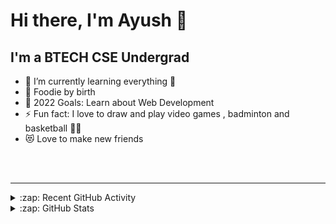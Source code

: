 # Hi there, I'm Ayush  👋 

## I'm a BTECH CSE Undergrad
- 🌱 I’m currently learning everything 🤣
- 🍔 Foodie by birth
- 🥅 2022 Goals: Learn about Web Development
- ⚡ Fun fact: I love to draw and play video games , badminton and basketball 🏀🏸
- 😻 Love to make new friends


<br />
<br />

---

<details>
  <summary>:zap: Recent GitHub Activity</summary>
  

</details>

<details>
  <summary>:zap: GitHub Stats</summary>

  <img align="left" alt="codeSTACKr's GitHub Stats" src="https://github-readme-stats.vercel.app/api?username=ayush2409&show_icons=true&hide_border=false&title_color=ff652f&icon_color=FFE400&bg_color=09131B&text_color=ffffff&border_color=0c1a25" />

</details>

